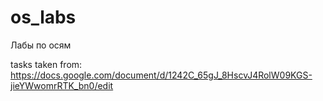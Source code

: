 # os_labs

Лабы по осям

tasks taken from: https://docs.google.com/document/d/1242C_65gJ_8HscvJ4RolW09KGS-jieYWwomrRTK_bn0/edit
